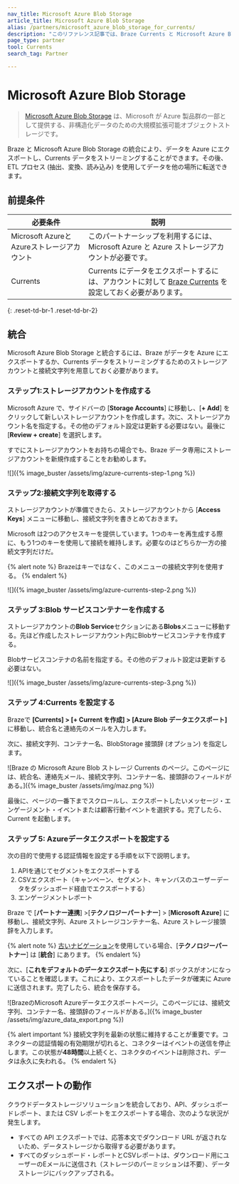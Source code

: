 ```yaml
---
nav_title: Microsoft Azure Blob Storage
article_title: Microsoft Azure Blob Storage
alias: /partners/microsoft_azure_blob_storage_for_currents/
description: "このリファレンス記事では、Braze Currents と Microsoft Azure Blog Storage のパートナーシップについて説明します。Microsoft Azure Blog Storage は、非構造化データのための大規模拡張可能オブジェクトストレージです。"
page_type: partner
tool: Currents
search_tag: Partner

---
```


# Microsoft Azure Blob Storage

> [Microsoft Azure Blob Storage](https://azure.microsoft.com/en-us/services/storage/blobs/) は、Microsoft が Azure 製品群の一部として提供する、非構造化データのための大規模拡張可能オブジェクトストレージです。

Braze と Microsoft Azure Blob Storage の統合により、データを Azure にエクスポートし、Currents データをストリーミングすることができます。その後、ETL プロセス (抽出、変換、読み込み) を使用してデータを他の場所に転送できます。

## 前提条件

| 必要条件 | 説明 |
| ----------- | ----------- |
| Microsoft AzureとAzureストレージアカウント | このパートナーシップを利用するには、Microsoft Azure と Azure ストレージアカウントが必要です。 |
| Currents | Currents にデータをエクスポートするには、アカウントに対して [Braze Currents]({{site.baseurl}}/user_guide/data_and_analytics/braze_currents/#access-currents) を設定しておく必要があります。 |
{: .reset-td-br-1 .reset-td-br-2}

## 統合

Microsoft Azure Blob Storage と統合するには、Braze がデータを Azure にエクスポートするか、Currents データをストリーミングするためのストレージアカウントと接続文字列を用意しておく必要があります。

### ステップ1:ストレージアカウントを作成する

Microsoft Azure で、サイドバーの \[**Storage Accounts**] に移動し、\[**\+ Add**] をクリックして新しいストレージアカウントを作成します。次に、ストレージアカウント名を指定する。その他のデフォルト設定は更新する必要はない。最後に \[**Review + create**] を選択します。 

すでにストレージアカウントをお持ちの場合でも、Braze データ専用にストレージアカウントを新規作成することをお勧めします。

![]({% image_buster /assets/img/azure-currents-step-1.png %})

### ステップ2:接続文字列を取得する

ストレージアカウントが準備できたら、ストレージアカウントから \[**Access Keys**] メニューに移動し、接続文字列を書きとめておきます。

Microsoft は2つのアクセスキーを提供しています。1つのキーを再生成する際に、もう1つのキーを使用して接続を維持します。必要なのはどちらか一方の接続文字列だけだ。

{% alert note %}
Brazeはキーではなく、このメニューの接続文字列を使用する。
{% endalert %}

![]({% image_buster /assets/img/azure-currents-step-2.png %})

### ステップ 3:Blob サービスコンテナーを作成する

ストレージアカウントの**Blob Service**セクションにある**Blobs**メニューに移動する。先ほど作成したストレージアカウント内にBlobサービスコンテナを作成する。 

Blobサービスコンテナの名前を指定する。その他のデフォルト設定は更新する必要はない。

![]({% image_buster /assets/img/azure-currents-step-3.png %})

### ステップ 4:Currents を設定する

Brazeで **\[Currents] > \[+ Current を作成] > \[Azure Blob データエクスポート]** に移動し、統合名と連絡先のメールを入力します。

次に、接続文字列、コンテナー名、BlobStorage 接頭辞 (オプション) を指定します。

![Braze の Microsoft Azure Blob ストレージ Currents のページ。このページには、統合名、連絡先メール、接続文字列、コンテナー名、接頭辞のフィールドがある。]({% image_buster /assets/img/maz.png %})

最後に、ページの一番下までスクロールし、エクスポートしたいメッセージ・エンゲージメント・イベントまたは顧客行動イベントを選択する。完了したら、Current を起動します。

### ステップ 5: Azureデータエクスポートを設定する

次の目的で使用する認証情報を設定する手順を以下で説明します。
1. APIを通じてセグメントをエクスポートする
2. CSVエクスポート（キャンペーン、セグメント、キャンバスのユーザーデータをダッシュボード経由でエクスポートする）
3. エンゲージメントレポート

Braze で \[**パートナー連携**] >\[**テクノロジーパートナー**] > \[**Microsoft Azure**] に移動し、接続文字列、Azure ストレージコンテナー名、Azure ストレージ接頭辞を入力します。

{% alert note %}
[古いナビゲーション]({{site.baseurl}}/navigation)を使用している場合、\[**テクノロジーパートナー**] は \[**統合**] にあります。
{% endalert %}

次に、\[**これをデフォルトのデータエクスポート先にする**] ボックスがオンになっていることを確認します。これにより、エクスポートしたデータが確実に Azure に送信されます。完了したら、統合を保存する。

![BrazeのMicrosoft Azureデータエクスポートページ。このページには、接続文字列、コンテナー名、接頭辞のフィールドがある。]({% image_buster /assets/img/azure_data_export.png %})

{% alert important %}
接続文字列を最新の状態に維持することが重要です。コネクターの認証情報の有効期限が切れると、コネクターはイベントの送信を停止します。この状態が**48時間**以上続くと、コネクタのイベントは削除され、データは永久に失われる。
{% endalert %}

## エクスポートの動作

クラウドデータストレージソリューションを統合しており、API、ダッシュボードレポート、または CSV レポートをエクスポートする場合、次のような状況が発生します。

- すべての API エクスポートでは、応答本文でダウンロード URL が返されないため、データストレージから取得する必要があります。
- すべてのダッシュボード・レポートとCSVレポートは、ダウンロード用にユーザーのEメールに送信され（ストレージのパーミッションは不要）、データストレージにバックアップされる。 
